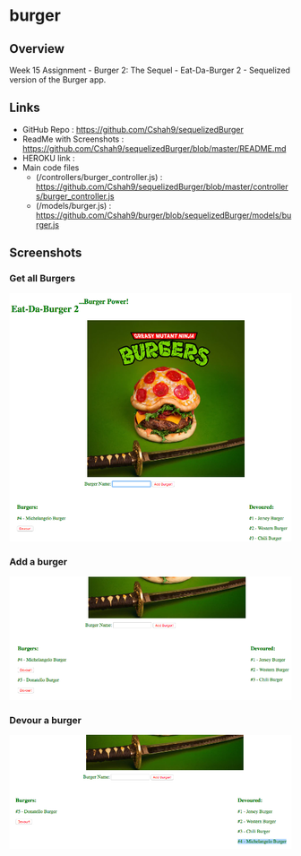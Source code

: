 # burger

## Overview
Week 15 Assignment - Burger 2: The Sequel - Eat-Da-Burger 2 - Sequelized version of the Burger app. 

## Links
  * GitHub Repo : https://github.com/Cshah9/sequelizedBurger
  * ReadMe with Screenshots : https://github.com/Cshah9/sequelizedBurger/blob/master/README.md
  * HEROKU link : 
  * Main code files 
    * (/controllers/burger_controller.js) : https://github.com/Cshah9/sequelizedBurger/blob/master/controllers/burger_controller.js
    * (/models/burger.js) : https://github.com/Cshah9/burger/blob/sequelizedBurger/models/burger.js
    
     


## Screenshots

### Get all Burgers
![1](/images/1.png)

### Add a burger
![2](/images/2.png)

### Devour a burger
![3](/images/3.png)

